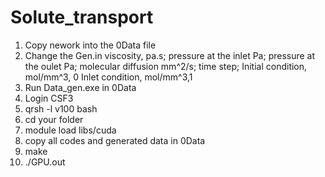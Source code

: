 # Solute_transport
1. Copy nework into the 0Data file
2. Change the Gen.in
  viscosity, pa.s;
  pressure at the inlet Pa;
  pressure at the oulet Pa;
  molecular diffusion mm^2/s;
  time step;
  Initial condition, mol/mm^3, 0
  Inlet condition, mol/mm^3,1
3. Run Data_gen.exe in 0Data
4. Login CSF3
5. qrsh -l v100 bash
6. cd your folder
7. module load libs/cuda
8. copy all codes and generated data in 0Data
9. make
10. ./GPU.out
